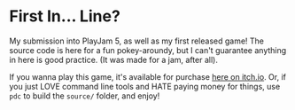 # First In... Line?
My submission into PlayJam 5, as well as my first released game! The source code is here for a fun pokey-aroundy, but I can't guarantee anything in here is good practice. (It was made for a jam, after all).

If you wanna play this game, it's available for purchase [here on itch.io](https://stuffbyrae.itch.io/first-in-line). Or, if you just LOVE command line tools and HATE paying money for things, use `pdc` to build the `source/` folder, and enjoy!
